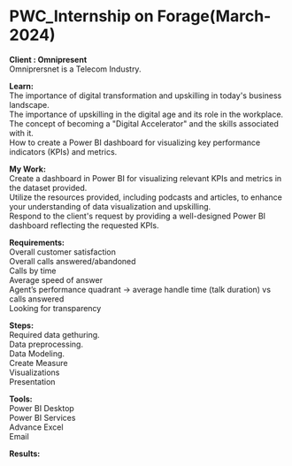 # PWC_Internship on Forage(March-2024)
**Client : Omnipresent** <br>
Omniprersnet is a Telecom Industry.<br>

**Learn:** <br>
The importance of digital transformation and upskilling in today's business landscape.<br>
The importance of upskilling in the digital age and its role in the workplace.<br>
The concept of becoming a "Digital Accelerator" and the skills associated with it.<br>
How to create a Power BI dashboard for visualizing key performance indicators (KPIs) and metrics.<br>

**My Work:** <br>
Create a dashboard in Power BI for visualizing relevant KPIs and metrics in the dataset provided.<br>
Utilize the resources provided, including podcasts and articles, to enhance your understanding of data visualization and upskilling.<br>
Respond to the client's request by providing a well-designed Power BI dashboard reflecting the requested KPIs.<br>

**Requirements:** <br>
Overall customer satisfaction<br>
Overall calls answered/abandoned<br>
Calls by time<br>
Average speed of answer<br>
Agent’s performance quadrant -> average handle time (talk duration) vs calls answered<br>
Looking for transparency<br> 

**Steps:** <br>
Required data gethuring.<br>
Data preprocessing.<br>
Data Modeling.<br>
Create Measure<br>
Visualizations<br>
Presentation<br>



**Tools:** <br>
Power BI Desktop<br>
Power BI Services<br>
Advance Excel<br>
Email<br>

**Results:**<br>





